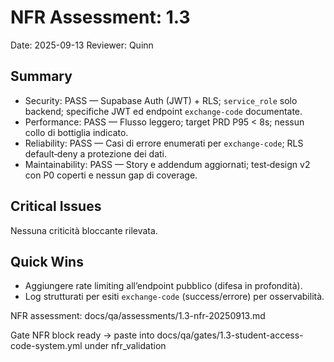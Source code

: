 # NFR Assessment: 1.3

Date: 2025-09-13
Reviewer: Quinn

## Summary

- Security: PASS — Supabase Auth (JWT) + RLS; `service_role` solo backend; specifiche JWT ed endpoint `exchange-code` documentate.
- Performance: PASS — Flusso leggero; target PRD P95 < 8s; nessun collo di bottiglia indicato.
- Reliability: PASS — Casi di errore enumerati per `exchange-code`; RLS default‑deny a protezione dei dati.
- Maintainability: PASS — Story e addendum aggiornati; test‑design v2 con P0 coperti e nessun gap di coverage.

## Critical Issues

Nessuna criticità bloccante rilevata.

## Quick Wins

- Aggiungere rate limiting all’endpoint pubblico (difesa in profondità).
- Log strutturati per esiti `exchange-code` (success/errore) per osservabilità.

NFR assessment: docs/qa/assessments/1.3-nfr-20250913.md

Gate NFR block ready → paste into docs/qa/gates/1.3-student-access-code-system.yml under nfr_validation